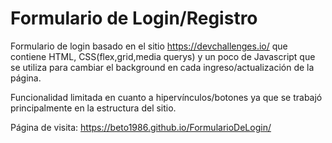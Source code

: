 # Formulario de Login/Registro

Formulario de login basado en el sitio https://devchallenges.io/ que contiene HTML, CSS(flex,grid,media querys) y un poco de Javascript que se utiliza para cambiar el background en cada ingreso/actualización de la página.

Funcionalidad limitada en cuanto a hipervínculos/botones ya que se trabajó principalmente en la estructura del sitio.

Página de visita: https://beto1986.github.io/FormularioDeLogin/
